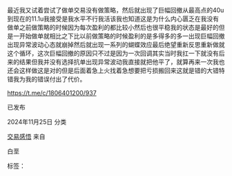 最近我又试着尝试了做单交易没有做策略，然后就出现了巨幅回撤从最高点的40u到现在的11.1u我接受是我水平不行我活该我也知道这是为什么内心匮乏在我没有做单之前做策略的时候因为每次盈利的都比较小然后也很平稳我的状态是最好的但是一开始做单就相比之下比以前做策略的时候盈利的是多得多的多一出现巨幅回撤出现异常波动心态就崩掉然后就出现一系列的蝴蝶效应最后绝望重新反思重新做就这个循环，这次巨幅回撤的原因只不过是因为一次回调其实当时我扛一下就没有后来的结果但我并没有选择抗单出现异常波动我直接就把他平了，就算再来一次我也还会这样做这是对的但是后面着急上火找着急想要把亏损搬回来这就是错的大错特错我为我的错误付出了代价。

https://t.me/c/1806401200/937



已发布

2024年11月25日
分类

[交易感悟](http://localhost/testsite/category/%e4%ba%a4%e6%98%93%e6%84%9f%e6%82%9f/)
来自

白垩

标签：